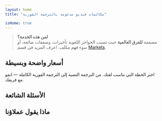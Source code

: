 ```yaml
---
layout: home
title: "مكالمات فيديو مدعومة بالترجمة الفورية"

isHome: true
---
```


<!-- text="مكالمات فيديو مدعومة بالترجمة الصوتية الفورية." -->
<!-- text="تستغرق الفصول الدراسية سنوات؛ InterMind يقدم الفهم الفوري اليوم، بكل اللغات." -->
<!-- text="اجتماعات فيديو **متعددة اللغات** مع ترجمة **صوتية**" -->
<!-- title="اجتماعات فيديو مع **ترجمة** فورية" -->

<HeroSection
title="تواصل بـ **أي** لغة"
text="تحدث بلغتك الأم. اسمع الجميع - كما لو كانوا يتحدثون بها أيضاً.">

<AuthButton text="اسمع الفرق" buttonClass="brand"/>
<!-- <ContactFormModalNav buttonText="اطلب عرضاً توضيحياً"/>
<NavButton to="#pricing" buttonClass="alt" buttonLabel="الأسعار" /> -->
</HeroSection>

> **لمن هذه الخدمة؟**  
> مصممة **للفرق العالمية** حيث تسبب الحواجز اللغوية تأخيرات، وصفقات ضائعة، أو سوء فهم مكلف. اعرف المزيد في قسم [Markets](./product/markets).

<span id="1"></span>
<FeatureBlock :card="{
  title: 'الترجمة ≠ الفهم. إليك ما هو قادم.',
  details: 'مهما كانت اللغة، **يتم سماع صوتك - وفهمه** - كما لو كنتم تتشاركون نفس اللغة.',
    items: [
      '⚡︎ بشكل طبيعي، [في الوقت الفعلي](/product/how-it-works)، وبدون ترجمات مكتوبة أو تأخير.',
      '✧ ترجمة فورية مدعومة بالذكاء الاصطناعي تلتقط النبرة، والقصد، والمصطلحات الخاصة بالصناعة.',
    ],
  link: './product/what-is-intermind',
  src: {
    light: '/1.png',
    dark: '/1.png',
  },
  inversion: false
}" />

<span id="2"></span>
<FeatureBlock :card="{
    title: 'العقل داخل اجتماعاتك',
    details: 'يحول InterMind كل مكالمة متعددة اللغات إلى معرفة واضحة وقابلة للبحث.',
    items: [
      '🔍 **اسأل أي شيء** — يجد الذكاء الاصطناعي الإجابات **عبر اجتماعاتك**.',
      '✧ يستخرج تلقائياً المهام، والمسؤولين، والمواعيد النهائية.',
      '✧ يلخص النقاط الرئيسية بأي لغة — فورياً.',
    ],
    link: '/product/how-it-works#🧩-deep-memory-deep-understanding',
    src: {
      light: '/2l.png',
      dark: '/2d.png',
    },
    inversion: true
  }" />

<span id="3"></span>
<FeatureBlock :card="{
    title: 'مصمم للاجتماعات الجادة — وليس مجرد محادثة',
    details: 'InterMind هو **منصة اجتماعات فيديو احترافية**، وليس مجرد إضافة أو ملحق بسيط.',
    items: [
      '✧ دقة 1080p، إلغاء الضوضاء الذكي، الجدولة، الإشراف، مشاركة الشاشة، التسجيل، الترجمة المكتوبة، دردشة المشاركين وتكامل التقويم — كل شيء مدمج وجاهز للاستخدام.',
    ],
    link: '/product/how-it-works',
    src: {
      light: '/3.png',
      dark: '/3.png',
    },
    inversion: false
  }" />

<span id="4"></span>
<FeatureBlock
  :card="{
    title: 'الخصوصية حيث تهم',
    details:
      'تم تصميم InterMind للمحادثات الحساسة — حيث تكون الخصوصية والتحكم في غاية الأهمية.',
    items: [
      '⚡︎ [خصوصية حسب المنطقة](/product/privacy-architecture) — الاتحاد الأوروبي، الولايات المتحدة، جنوب شرق آسيا',
      '✧ **صفر تدريب للبيانات**. لا وصول لأطراف ثالثة.'
    ],
    link: '/product/privacy-architecture',
    src: {
      light: '/4.png',
      dark: '/4.png',
    },
    inversion: true
  }"
/>

<span id="Pricing"></span>

## أسعار واضحة وبسيطة

اختر الخطة التي تناسب لغتك. من الترجمة النصية إلى الترجمة الفورية الكاملة — انمو مع فريقك.

<PricingPlans :plans="[
  {
    title: '**الأساسية** مستخدم واحد',
    price: '**مجاناً**',
    details: '25 اجتماع مجاني',
    items: [
      'اجتماعات فيديو لـ 100 مشارك [💬](#3)',
      '30 جيجابايت تخزين مشترك لكل مستخدم',
      'مساعد الاجتماعات بالذكاء الاصطناعي للملاحظات والملخصات [💬](#2)',
      '**ترجمة فورية** [💬](#1)',
    ],
  },
  {
    title: '**احترافية** 1-99 مستخدم',
    price: '**20 دولار** /شهر/مستخدم، فوترة سنوية',
    details: 'أو 25 دولار فوترة شهرية',
    items: [
      'اجتماعات فيديو لـ 150 مشارك [💬](#3)',
      '2 تيرابايت تخزين مشترك لكل مستخدم',
      'مساعد الاجتماعات بالذكاء الاصطناعي للملاحظات والملخصات [💬](#2)',
      '**ترجمة فورية** [💬](#1)',
    ],
  },
  {
    title: '**للأعمال** 1-250 مستخدم',
    price: '**سعر مخصص**',
    details: 'مصممة للخصوصية',
    items: [
      'اجتماعات فيديو لـ 500 مشارك [💬](#3)',
      '5 تيرابايت تخزين مشترك لكل مستخدم',
      'مساعد الاجتماعات بالذكاء الاصطناعي للملاحظات والملخصات [💬](#2)',
      '**ترجمة فورية** [💬](#1)',
      '**توجيه خصوصية حسب المنطقة** (الاتحاد الأوروبي / الولايات المتحدة / آسيا) [💬](#4)',
      '**زميل ذكاء اصطناعي**. يبدو بشرياً. يتحدث بشكل طبيعي. (نسخة ⍺)',
    ],
  }
]">
<AuthButton text="جرب مجاناً" buttonClass="alt"/>
<AuthButton text="اشترِ الآن" buttonClass="brand"/>
<ContactFormModalNav buttonText="تحدث مع فريقنا" buttonClass="alt"/>
</PricingPlans>

<span id="FAQ"></span>

## الأسئلة الشائعة

<AccordionGroup :items="
[
  {
    q: 'ما هو المستخدم المرخص وما هو المشارك؟',
    a: '*المستخدم المرخص* لديه ترخيص اجتماعات مجاني أو مدفوع ويمكنه جدولة الاجتماعات ضمن حدود خطته. *المشاركون* هم المدعوون — **لا يحتاجون إلى حساب أو ترخيص** للانضمام ويمكنهم الاتصال من أي جهاز **مجاناً**.'
  },
  {
    q: 'كم عدد المشاركين الذين يمكنهم الانضمام إلى الاجتماع؟',
    a: 'يعتمد على خطتك: خطة *Basic* تدعم حتى **100 مشارك**، و*Pro* حتى **150**، و*Business* حتى **500**.'
  },
  {
    q: 'كم شخص يمكنه استخدام ترخيص InterMind واحد؟',
    a: 'يمكن لكل *مستخدم مرخص* استضافة **اجتماعات غير محدودة**. إذا احتاج عدة أعضاء في الفريق إلى استضافة اجتماعات في وقت واحد، سيحتاج كل منهم إلى ترخيص خاص به.'
  },
  {
    q: 'هل تعمل الترجمة الصوتية على جميع الخطط؟',
    a: 'نعم، *الترجمة الصوتية* متوفرة في جميع الخطط. في خطة *Basic*، تعمل مع **الترجمة النصية فقط**. خطط *Pro* و*Business* تتيح **ترجمة صوتية ثنائية الاتجاه** كاملة، وسعة أكبر، وميزات متقدمة.'
  },
  {
    q: 'ما هي المدة القصوى للاجتماع؟',
    a: 'يمكن أن تستمر الاجتماعات حتى **24 ساعة** في جميع الخطط.'
  },
  {
    q: 'هل يمكنني تسجيل الاجتماعات؟',
    a: 'نعم، جميع الخطط تدعم **تسجيل الاجتماعات**. يتم تخزين التسجيلات بشكل آمن في حسابك ويمكن الوصول إليها في أي وقت.'
  },
  {
    q: 'هل هناك حد لعدد الاجتماعات التي يمكنني استضافتها؟',
    a: 'لا. يمكنك استضافة **اجتماعات غير محدودة** — حتى في خطة *Free Basic*. توفر خطط *Pro* و*Business* المزيد من القوة والمشاركين والتحكم.'
  },
  {
    q: 'ماذا لو احتجت إلى مساحة تخزين أكبر للتسجيلات؟',
    a: 'تتضمن خطة *Pro* **2 تيرابايت** من التخزين المجمع لكل مستخدم. توفر خطة *Business* **5 تيرابايت**. تحتاج المزيد؟ **اتصل بنا** للحصول على خيارات مخصصة.'
  },
  {
    q: 'كيف يضمن InterMind خصوصية وأمن البيانات؟',
    a: 'InterMind **خاص بالتصميم**. تتم معالجة وتخزين جميع البيانات في المنطقة التي تختارها — *الاتحاد الأوروبي أو الولايات المتحدة أو آسيا*. نحن نمتثل لـ **GDPR وCCPA وUAE PDPL**، و**لا نستخدم محتواك أبداً** للتدريب أو وصول الأطراف الثالثة.'
  },
  {
    q: 'هل يمكنني تجربة InterMind قبل شراء خطة؟',
    a: 'بالتأكيد. تمنحك خطة *Free Basic* وصولاً كاملاً إلى الميزات الأساسية — بما في ذلك **الاجتماعات متعددة اللغات**، و**الترجمة النصية**، و**المساعد الذكي**. لا حاجة لبطاقة ائتمان، **بدون حد زمني**. يمكنك الترقية في أي وقت.'
  },
  {
    q: 'ماذا لو احتجت إلى مساعدة أو دعم؟',
    a: 'الدعم متوفر عبر **مركز المساعدة**، و**البريد الإلكتروني**، و**الدردشة المباشرة**. يحصل مستخدمو *Business* على **دعم ذي أولوية** مع جهة اتصال مخصصة.'
  },
  {
    q: 'هل يمكنني إلغاء اشتراكي في أي وقت؟',
    a: 'نعم. *الخطط الشهرية* تُلغى في نهاية دورة الفوترة. *الخطط السنوية* يمكن إلغاؤها مقابل **استرداد نسبي**.'
  },
  {
    q: 'كيف يمكنني ترقية أو تخفيض خطتي؟',
    a: 'يمكنك تغيير خطتك في أي وقت من خلال **إعدادات حسابك**. تسري التغييرات **فوراً**.'
  },
  {
    q: 'ما هي اللغات التي يدعمها InterMind للترجمة الصوتية؟',
    a: 'ندعم **أكثر من 100 لغة** مع ترجمة صوتية فورية. القائمة تنمو باستمرار — تحقق من موقعنا للحصول على التحديثات.'
  },
  {
    q: 'هل يمكنني استخدام InterMind للندوات عبر الإنترنت أو الفعاليات الكبيرة؟',
    a: 'نعم. خطط *Pro* و*Business* مثالية **للاجتماعات والندوات الكبيرة** — مع دعم يصل إلى **500 مشارك** في خطة *Business*.'
  }
]
"/>

<span id="Testimonials"></span>

## ماذا يقول عملاؤنا

<AutoScrollTestimonials testimonialsUrl="/testimonials.json"/>